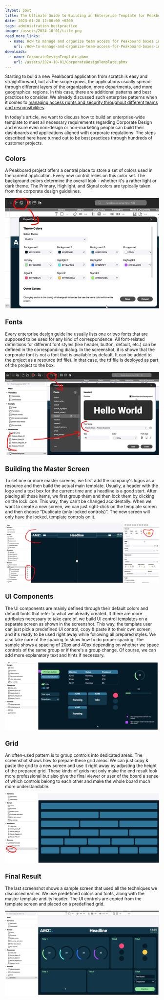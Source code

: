 ```yaml
---
layout: post
title: The Ultimate Guide to Building an Enterprise Template for Peakboard Application
date: 2023-01-28 12:00:00 +0200
tags: administration bestpractice
image: /assets/2024-10-01/title.png
read_more_links:
  - name: How to manage and organize team access for Peakboard boxes in large organizations
    url: /How-to-manage-and-organize-team-access-for-Peakboard-boxes-in-large-organizations.html
downloads:
  - name: CorporateDesignTemplate.pbmx
    url: /assets/2024-10-01/CorporateDesignTemplate.pbmx
---
```

Starting to build a new Peakboard application from scratch is easy and straightforward, but as the scope grows, the applications usually spread through different layers of the organization, more departments, and more geographical regions. In this case, there are additional patterns and best practices to consider. We already discussed such enterprise patterns when it comes to [managing access rights and security throughout different teams and responsibilities](/How-to-manage-and-organize-team-access-for-Peakboard-boxes-in-large-organizations.html). 

In today's article, we want to discuss how to build an enterprise-wide template to meet all necessary requirements regarding Corporate Design and ensure even non-design or non-marketing people can build their dashboards and applications aligned with corporate regulations. The steps described here have turned out to be best practices through hundreds of customer projects.

## Colors

A Peakboard project offers a central place to store a set of colors used in the current application. Every new control relies on this color set. The background colors determine the overall look - whether it's a rather light or dark theme. The Primary, Highlight, and Signal colors are typically taken from the corporate design guidelines. 

![image](/assets/2024-10-01/010.png)

## Fonts

Every enterprise design guideline usually lists one or two fonts that are supposed to be used for any kind of correspondence. All font-related definitions for different font styles (like header, button, default, etc.) can be defined in the corresponding dialog. In the screenshot, it is shown that the corporate font is not a font that is available by default. It can be added to the project as a resource (ttf file). In that case, the ttf file is deployed as part of the project to the box.

![image](/assets/2024-10-01/020.png)

## Building the Master Screen

To set one or more master screens, we first add the company's logos as a resource and then build the actual main template. Usually, a header with the logo and a text box for the current time and a headline is a good start. After placing all these items, we first group them and then lock them by clicking on the lock icon. This way, they can't be changed accidentally. When we want to create a new screen, we can just right-click on the template screen and then choose “Duplicate (only locked controls)”. The new screen will only have the locked, template controls on it.

![image](/assets/2024-10-01/030.png)

## UI Components

The UI components are mainly defined through their default colors and default fonts that refer to what we already created. If there are more attributes necessary to take care of, we build UI control templates on a separate screen as shown in the screenshot. This way, the template user can just pick a predefined UI control, copy & paste it to their own screen, and it's ready to be used right away while following all prepared styles. We also take care of the spacing to show how to do proper spacing. The sample shows a spacing of 20px and 40px depending on whether we space controls of the same group or if there's a group change. Of course, we can add more explanatory text and hints if necessary.

![image](/assets/2024-10-01/040.png)

## Grid

An often-used pattern is to group controls into dedicated areas. The screenshot shows how to prepare these grid areas. We can just copy & paste the grid to a new screen and use it right away by adjusting the height of the prepared grid. These kinds of grids not only make the end result look more professional but also give the final viewer or user of the board a sense of which controls belong to each other and make the whole board much more understandable.

![image](/assets/2024-10-01/050.png)

## Final Result

The last screenshot shows a sample screen that used all the techniques we discussed earlier. We use predefined colors and fonts, along with the master template and its header. The UI controls are copied from the template screen and placed on a predefined grid.

![image](/assets/2024-10-01/060.png)
